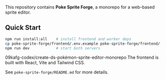 This repository contains **Poke Sprite Forge**, a monorepo for a web-based sprite editor.

## Quick Start

```bash
npm run install:all    # install frontend and worker deps
cp poke-sprite-forge/frontend/.env.example poke-sprite-forge/frontend/.env
npm run dev            # start both servers
```
 09kafg-codex/create-ds-pokémon-sprite-editor-monorepo
The frontend is built with React, Vite and Tailwind CSS.


See `poke-sprite-forge/README.md` for more details.
